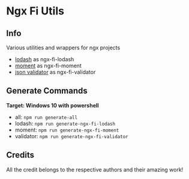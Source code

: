 # Ngx Fi Utils

## Info

Various utilities and wrappers for ngx projects

- [lodash](https://lodash.com/) as ngx-fi-lodash
- [moment](https://momentjs.com/) as ngx-fi-moment
- [json validator](https://ajv.js.org/) as ngx-fi-validator

## Generate Commands

**Target: Windows 10 with powershell**

- all: `npm run generate-all`
- lodash: `npm run generate-ngx-fi-lodash`
- moment: `npm run generate-ngx-fi-moment`
- validator: `npm run generate-ngx-fi-validator`

## Credits

All the credit belongs to the respective authors and their amazing work!
